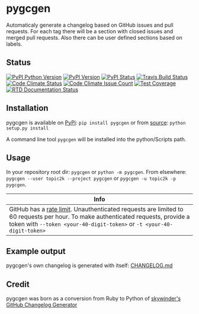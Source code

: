 # pygcgen

Automaticaly generate a changelog based on GitHub issues and pull requests. For each tag there will be a section with closed issues and merged pull requests. Also there can be user defined sections based on labels.

## Status

[![PyPI Python Version](https://img.shields.io/pypi/pyversions/pygcgen.svg)](https://pypi.python.org/pypi/pygcgen)
[![PyPI Version](https://img.shields.io/pypi/v/pygcgen.svg)](https://pypi.python.org/pypi/pygcgen)
[![PyPI Status](https://img.shields.io/pypi/status/pygcgen.svg)](https://pypi.python.org/pypi/pygcgen)
[![Travis Build Status](https://travis-ci.org/topic2k/pygcgen.svg?branch=master)](https://travis-ci.org/topic2k/pygcgen)
[![Code Climate Status](https://codeclimate.com/github/topic2k/pygcgen/badges/gpa.svg)](https://codeclimate.com/github/topic2k/pygcgen)
[![Code Climate Issue Count](https://codeclimate.com/github/topic2k/pygcgen/badges/issue_count.svg)](https://codeclimate.com/github/topic2k/pygcgen/issues)
[![Test Coverage](https://codeclimate.com/github/topic2k/pygcgen/badges/coverage.svg)](https://codeclimate.com/github/topic2k/pygcgen/coverage)
[![RTD Documentation Status](https://readthedocs.org/projects/pygcgen/badge/?version=latest)](http://pygcgen.readthedocs.io/en/latest/?badge=latest)

## Installation

pygcgen is available on [PyPi](https://pypi.python.org/pypi/pygcgen):
`pip install pygcgen`
or from [source](https://github.com/topic2k/pygcgen/archive/master.zip):
`python setup.py install`

A command line tool `pygcgen` will be installed into the python/Scripts path.


## Usage

In your repository root dir: `pygcgen` or `python -m pygcgen`.
From elsewhere: `pygcgen --user topic2k --project pygcgen` or `pygcgen -u topic2k -p pygcgen`.


|Info
|-
|GitHub has a [rate limit](https://developer.github.com/v3/#rate-limiting). Unauthenticated requests are limited to 60 requests per hour. To make authenticated requests, provide a token with `--token <your-40-digit-token>` or `-t <your-40-digit-token>`


## Example output

pygcgen's own changelog is generated with itself: [CHANGELOG.md](https://github.com/topic2k/pygcgen/blob/master/CHANGELOG.md)




## Credit

pygcgen was born as a conversion from Ruby to Python of [skywinder's](https://github.com/skywinder) [GitHub Changelog Generator](https://github.com/skywinder/github-changelog-generator/tree/9483c5edcb6365698c7beebf819d86c1f7e5aeeb)
